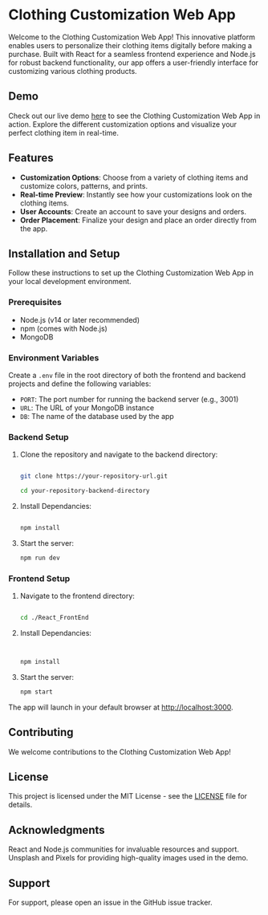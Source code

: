# Clothing Customization Web App

Welcome to the Clothing Customization Web App! This innovative platform enables users to personalize their clothing items digitally before making a purchase. Built with React for a seamless frontend experience and Node.js for robust backend functionality, our app offers a user-friendly interface for customizing various clothing products.

## Demo

Check out our live demo [here](#) to see the Clothing Customization Web App in action. Explore the different customization options and visualize your perfect clothing item in real-time.

## Features

- **Customization Options**: Choose from a variety of clothing items and customize colors, patterns, and prints.
- **Real-time Preview**: Instantly see how your customizations look on the clothing items.
- **User Accounts**: Create an account to save your designs and orders.
- **Order Placement**: Finalize your design and place an order directly from the app.

## Installation and Setup

Follow these instructions to set up the Clothing Customization Web App in your local development environment.

### Prerequisites

- Node.js (v14 or later recommended)
- npm (comes with Node.js)
- MongoDB

### Environment Variables

Create a `.env` file in the root directory of both the frontend and backend projects and define the following variables:

- `PORT`: The port number for running the backend server (e.g., 3001)
- `URL`: The URL of your MongoDB instance
- `DB`: The name of the database used by the app

### Backend Setup

1. Clone the repository and navigate to the backend directory:

   ```sh

   git clone https://your-repository-url.git

   cd your-repository-backend-directory

2. Install Dependancies:

   ```sh

   npm install

3. Start the server:

   ```sh
   npm run dev

### Frontend Setup

1. Navigate to the frontend directory:

   ```sh

   cd ./React_FrontEnd

2. Install Dependancies:

   ```sh


   npm install

3. Start the server:

   ```sh
   npm start

The app will launch in your default browser at <http://localhost:3000>.

## Contributing

We welcome contributions to the Clothing Customization Web App!

## License

This project is licensed under the MIT License - see the [LICENSE]("#") file for details.

## Acknowledgments

React and Node.js communities for invaluable resources and support.
Unsplash and Pixels for providing high-quality images used in the demo.

## Support

For support, please open an issue in the GitHub issue tracker.
